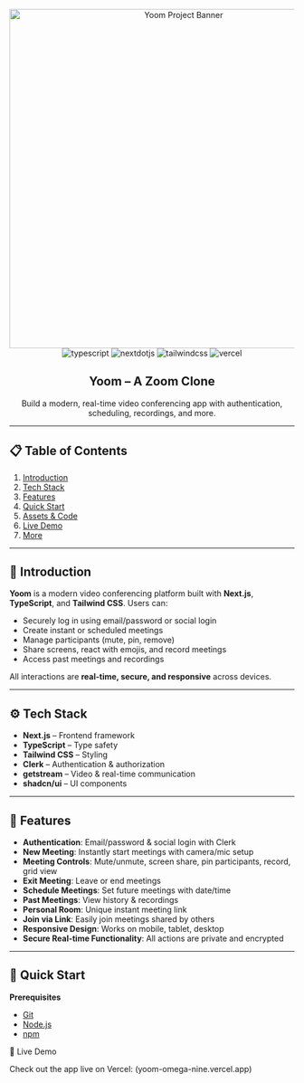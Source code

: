 <div align="center">
  <br />
    <a href="https://your-vercel-link.vercel.app" target="_blank">
      <img src="https://github.com/sanemi07/yoom/assets/your-banner-image" alt="Yoom Project Banner" width="600">
    </a>
  
  <br />

  <div>
    <img src="https://img.shields.io/badge/-TypeScript-black?style=for-the-badge&logoColor=white&logo=typescript&color=3178C6" alt="typescript" />
    <img src="https://img.shields.io/badge/-Next_JS-black?style=for-the-badge&logoColor=white&logo=nextdotjs&color=000000" alt="nextdotjs" />
    <img src="https://img.shields.io/badge/-Tailwind_CSS-black?style=for-the-badge&logoColor=white&logo=tailwindcss&color=06B6D4" alt="tailwindcss" />
    <img src="https://img.shields.io/badge/-Vercel-black?style=for-the-badge&logoColor=white&logo=vercel&color=000000" alt="vercel" />
  </div>

  <h2 align="center">Yoom – A Zoom Clone</h2>

  <div align="center">
    Build a modern, real-time video conferencing app with authentication, scheduling, recordings, and more.
  </div>
</div>

---

## 📋 Table of Contents

1. [Introduction](#introduction)  
2. [Tech Stack](#tech-stack)  
3. [Features](#features)  
4. [Quick Start](#quick-start)  
5. [Assets & Code](#assets-code)  
6. [Live Demo](#live-demo)  
7. [More](#more)

---

## 🤖 Introduction

**Yoom** is a modern video conferencing platform built with **Next.js**, **TypeScript**, and **Tailwind CSS**. Users can:

- Securely log in using email/password or social login  
- Create instant or scheduled meetings  
- Manage participants (mute, pin, remove)  
- Share screens, react with emojis, and record meetings  
- Access past meetings and recordings  

All interactions are **real-time, secure, and responsive** across devices.

---

## ⚙️ Tech Stack

- **Next.js** – Frontend framework  
- **TypeScript** – Type safety  
- **Tailwind CSS** – Styling  
- **Clerk** – Authentication & authorization  
- **getstream** – Video & real-time communication  
- **shadcn/ui** – UI components  

---

## 🔋 Features

- **Authentication**: Email/password & social login with Clerk  
- **New Meeting**: Instantly start meetings with camera/mic setup  
- **Meeting Controls**: Mute/unmute, screen share, pin participants, record, grid view  
- **Exit Meeting**: Leave or end meetings  
- **Schedule Meetings**: Set future meetings with date/time  
- **Past Meetings**: View history & recordings  
- **Personal Room**: Unique instant meeting link  
- **Join via Link**: Easily join meetings shared by others  
- **Responsive Design**: Works on mobile, tablet, desktop  
- **Secure Real-time Functionality**: All actions are private and encrypted  

---

## 🤸 Quick Start

**Prerequisites**

- [Git](https://git-scm.com/)  
- [Node.js](https://nodejs.org/en/)  
- [npm](https://www.npmjs.com/)  





🔗 Live Demo

Check out the app live on Vercel: (yoom-omega-nine.vercel.app)








